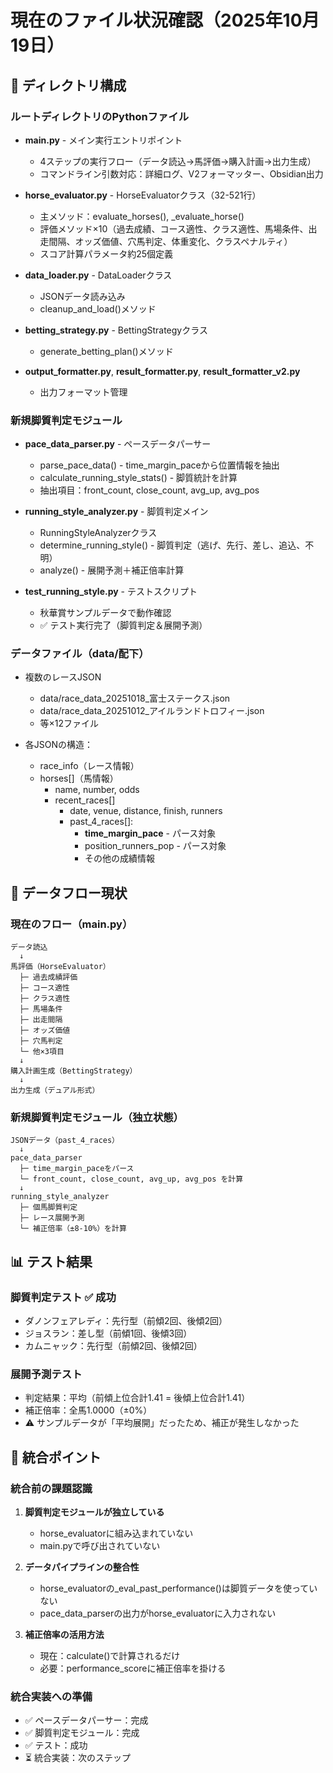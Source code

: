 # 現在のファイル状況確認（2025年10月19日）

## 📁 ディレクトリ構成

### ルートディレクトリのPythonファイル
- **main.py** - メイン実行エントリポイント
  - 4ステップの実行フロー（データ読込→馬評価→購入計画→出力生成）
  - コマンドライン引数対応：詳細ログ、V2フォーマッター、Obsidian出力

- **horse_evaluator.py** - HorseEvaluatorクラス（32-521行）
  - 主メソッド：evaluate_horses(), _evaluate_horse()
  - 評価メソッド×10（過去成績、コース適性、クラス適性、馬場条件、出走間隔、オッズ価値、穴馬判定、体重変化、クラスペナルティ）
  - スコア計算パラメータ約25個定義

- **data_loader.py** - DataLoaderクラス
  - JSONデータ読み込み
  - cleanup_and_load()メソッド

- **betting_strategy.py** - BettingStrategyクラス
  - generate_betting_plan()メソッド

- **output_formatter.py**, **result_formatter.py**, **result_formatter_v2.py**
  - 出力フォーマット管理

### 新規脚質判定モジュール
- **pace_data_parser.py** - ペースデータパーサー
  - parse_pace_data() - time_margin_paceから位置情報を抽出
  - calculate_running_style_stats() - 脚質統計を計算
  - 抽出項目：front_count, close_count, avg_up, avg_pos

- **running_style_analyzer.py** - 脚質判定メイン
  - RunningStyleAnalyzerクラス
  - determine_running_style() - 脚質判定（逃げ、先行、差し、追込、不明）
  - analyze() - 展開予測＋補正倍率計算

- **test_running_style.py** - テストスクリプト
  - 秋華賞サンプルデータで動作確認
  - ✅ テスト実行完了（脚質判定＆展開予測）

### データファイル（data/配下）
- 複数のレースJSON
  - data/race_data_20251018_富士ステークス.json
  - data/race_data_20251012_アイルランドトロフィー.json
  - 等×12ファイル

- 各JSONの構造：
  - race_info（レース情報）
  - horses[]（馬情報）
    - name, number, odds
    - recent_races[]
      - date, venue, distance, finish, runners
      - past_4_races[]:
        - **time_margin_pace** - パース対象
        - position_runners_pop - パース対象
        - その他の成績情報

## 🔄 データフロー現状

### 現在のフロー（main.py）
```
データ読込
  ↓
馬評価（HorseEvaluator）
  ├─ 過去成績評価
  ├─ コース適性
  ├─ クラス適性
  ├─ 馬場条件
  ├─ 出走間隔
  ├─ オッズ価値
  ├─ 穴馬判定
  └─ 他×3項目
  ↓
購入計画生成（BettingStrategy）
  ↓
出力生成（デュアル形式）
```

### 新規脚質判定モジュール（独立状態）
```
JSONデータ（past_4_races）
  ↓
pace_data_parser
  ├─ time_margin_paceをパース
  └─ front_count, close_count, avg_up, avg_pos を計算
  ↓
running_style_analyzer
  ├─ 個馬脚質判定
  ├─ レース展開予測
  └─ 補正倍率（±8-10%）を計算
```

## 📊 テスト結果

### 脚質判定テスト ✅ 成功
- ダノンフェアレディ：先行型（前傾2回、後傾2回）
- ジョスラン：差し型（前傾1回、後傾3回）
- カムニャック：先行型（前傾2回、後傾2回）

### 展開予測テスト
- 判定結果：平均（前傾上位合計1.41 = 後傾上位合計1.41）
- 補正倍率：全馬1.0000（±0%）
- ⚠️ サンプルデータが「平均展開」だったため、補正が発生しなかった

## 🔗 統合ポイント

### 統合前の課題認識
1. **脚質判定モジュールが独立している**
   - horse_evaluatorに組み込まれていない
   - main.pyで呼び出されていない

2. **データパイプラインの整合性**
   - horse_evaluatorの_eval_past_performance()は脚質データを使っていない
   - pace_data_parserの出力がhorse_evaluatorに入力されない

3. **補正倍率の活用方法**
   - 現在：calculate()で計算されるだけ
   - 必要：performance_scoreに補正倍率を掛ける

### 統合実装への準備
- ✅ ペースデータパーサー：完成
- ✅ 脚質判定モジュール：完成
- ✅ テスト：成功
- ⏳ 統合実装：次のステップ
